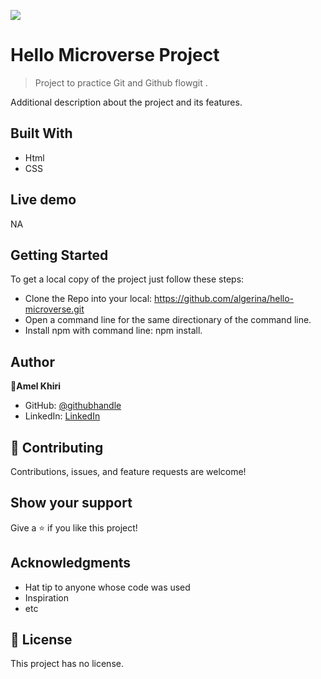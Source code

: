 ![](https://img.shields.io/badge/Microverse-blueviolet)

# Hello Microverse Project

> Project to practice Git and Github flowgit .



Additional description about the project and its features.

## Built With

- Html 
- CSS

## Live demo
NA


## Getting Started

To get a local copy of the project just follow these steps:
- Clone the Repo into your local: https://github.com/algerina/hello-microverse.git
- Open a command line for the same directionary of the command line.
- Install npm with command line: npm install.



## Author

👤**Amel Khiri**

- GitHub: [@githubhandle](https://github.com/Algerina)
- LinkedIn: [LinkedIn](https://linkedin.com/in/amel-khiri-qahwadji-37a550135)

## 🤝 Contributing

Contributions, issues, and feature requests are welcome!


## Show your support

Give a ⭐️ if you like this project!

## Acknowledgments

- Hat tip to anyone whose code was used
- Inspiration
- etc

## 📝 License

This project has no  license.
